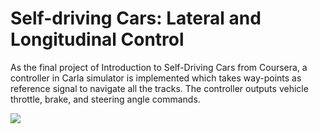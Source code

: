 # Self-driving Cars: Lateral and Longitudinal Control

As the final project of Introduction to Self-Driving Cars from Coursera, a controller in Carla simulator is implemented which takes way-points as reference signal to navigate all the tracks.
The controller outputs vehicle throttle, brake, and steering angle commands.

<img src="https://github.com/naderAsadi/Lateral-and-Longitudinal-Control/blob/master/featured.jpg"/>
